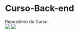 # Curso-Back-end
Repositório do Curso.
<br>
<img src="https://media.tenor.com/8JYBrBwYmSMAAAAS/lizard-dance.gif">
<img src="https://media.tenor.com/_8OFisnQxBMAAAAd/cicak-goyang.gif">
